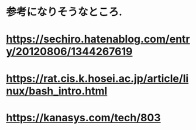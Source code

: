 # 参考になりそうなところ.
# https://sechiro.hatenablog.com/entry/20120806/1344267619
# https://rat.cis.k.hosei.ac.jp/article/linux/bash_intro.html
# https://kanasys.com/tech/803